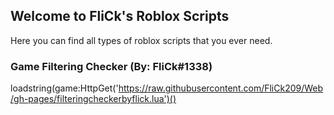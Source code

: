 ## Welcome to FliCk's Roblox Scripts

Here you can find all types of roblox scripts that you ever need.

### Game Filtering Checker (By: FliCk#1338)

loadstring(game:HttpGet('https://raw.githubusercontent.com/FliCk209/Web/gh-pages/filteringcheckerbyflick.lua')()

